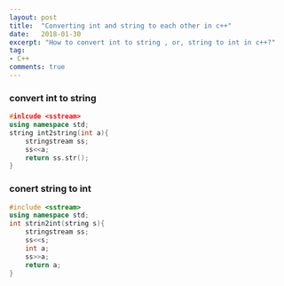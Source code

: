 ```yaml
---
layout: post
title:  "Converting int and string to each other in c++"
date:   2018-01-30
excerpt: "How to convert int to string , or, string to int in c++?"
tag:
- C++
comments: true
---
```


### convert int to string

```cpp
#inlcude <sstream>
using namespace std;
string int2string(int a){
    stringstream ss;
    ss<<a;
    return ss.str();
}
```

### conert string to int
```cpp
#include <sstream>
using namespace std;
int strin2int(string s){
    stringstream ss;
    ss<<s;
    int a;
    ss>>a;
    return a;
}
```
